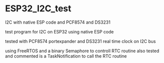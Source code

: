 # ESP32_I2C_test
I2C with native ESP code and PCF8574 and DS3231

test program for I2C on ESP32 using native ESP code

tested with PCF8574 portexpander and DS3231 real time clock on I2C bus

using FreeRTOS and a binary Semaphore to controll RTC routine
also tested and commented is a TaskNotification to call the RTC routine

